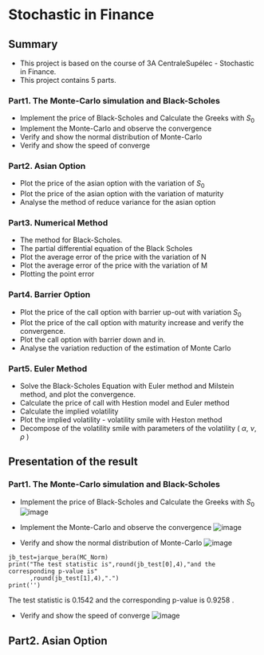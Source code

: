 # Stochastic in Finance

## Summary

- This project is based on the course of 3A CentraleSupélec - Stochastic in Finance. 
- This project contains 5 parts. 

### Part1. The Monte-Carlo simulation and Black-Scholes
- Implement the price of Black-Scholes and Calculate the Greeks with $S_0$
- Implement the Monte-Carlo and observe the convergence
- Verify and show the normal distribution of Monte-Carlo
- Verify and show the speed of converge

### Part2. Asian Option 
- Plot the price of the asian option with the variation of $S_0$
- Plot the price of the asian option with the variation of maturity
- Analyse the method of reduce variance for the asian option

### Part3. Numerical Method

- The method for Black-Scholes.
- The partial differential equation of the Black Scholes
- Plot the average error of the price with the variation of N
- Plot the average error of the price with the variation of M
- Plotting the point error

### Part4. Barrier Option
- Plot the price of the call option with barrier up-out with variation $S_0$
- Plot the price of the call option with maturity increase and verify the convergence.
- Plot the call option with barrier down and in.
- Analyse the variation reduction of the estimation of Monte Carlo 

### Part5. Euler Method
- Solve the Black-Scholes Equation with Euler method and Milstein method, and plot the convergence.
- Calculate the price of call with Hestion model and Euler method
- Calculate the implied volatility
- Plot the implied volatility - volatility smile with Heston method
- Decompose of the volatility smile with parameters of the volatility ( $\alpha$, $\nu$, $\rho$ )


## Presentation of the result

### Part1. The Monte-Carlo simulation and Black-Scholes

- Implement the price of Black-Scholes and Calculate the Greeks with $S_0$
![image](https://user-images.githubusercontent.com/110284601/184559743-80224e7a-7aa0-4be4-a33b-5c643f22a975.png)

- Implement the Monte-Carlo and observe the convergence
![image](https://user-images.githubusercontent.com/110284601/184559810-1eabe3bf-895e-4cde-8b4e-96d5b01ff706.png)

- Verify and show the normal distribution of Monte-Carlo
![image](https://user-images.githubusercontent.com/110284601/184559834-ca8247fb-81e1-4a18-84cf-8e12ad01c2d6.png)

```
jb_test=jarque_bera(MC_Norm)
print("The test statistic is",round(jb_test[0],4),"and the corresponding p-value is"
      ,round(jb_test[1],4),".") 
print('')
```
The test statistic is 0.1542 and the corresponding p-value is 0.9258 .

- Verify and show the speed of converge
![image](https://user-images.githubusercontent.com/110284601/184559984-768a698f-04e3-43fa-8c1f-97b3e2a8fcd7.png)

## Part2. Asian Option


